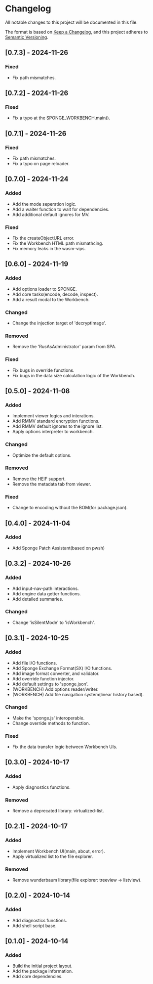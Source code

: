 # Changelog

All notable changes to this project will be documented in this file.

The format is based on [Keep a Changelog](https://keepachangelog.com/en/1.1.0/),
and this project adheres to [Semantic Versioning](https://semver.org/spec/v2.0.0.html).

<!-- Title Format : 'Unreleased' or '[VERSION] - DATE(yyyy-MM-dd)' -->
<!-- Section Types : Added, Changed, Deprecated, Removed, Fixed, Security -->

<!--
## [Unreleased]

### Added
- (desc)
-->

## [0.7.3] - 2024-11-26
### Fixed
- Fix path mismatches.

## [0.7.2] - 2024-11-26
### Fixed
- Fix a typo at the SPONGE_WORKBENCH.main().

## [0.7.1] - 2024-11-26
### Fixed
- Fix path mismatches.
- Fix a typo on page reloader.

## [0.7.0] - 2024-11-24

### Added
- Add the mode seperation logic.
- Add a waiter function to wait for dependencies.
- Add additional default ignores for MV.

### Fixed
- Fix the createObjectURL error.
- Fix the Workbench HTML path mismathcing.
- Fix memory leaks in the wasm-vips.

## [0.6.0] - 2024-11-19

### Added
- Add options loader to SPONGE.
- Add core tasks(encode, decode, inspect).
- Add a result modal to the Workbench.

### Changed
- Change the injection target of 'decryptImage'.

### Removed
- Remove the 'RusAsAdministrator' param from SPA.

### Fixed
- Fix bugs in override functions.
- Fix bugs in the data size calculation logic of the Workbench.

## [0.5.0] - 2024-11-08

### Added
- Implement viewer logics and interations.
- Add RMMV standard encryption functions.
- Add RMMV default ignores to the ignore list.
- Apply options interpreter to workbench.

### Changed
- Optimize the default options.

### Removed
- Remove the HEIF support.
- Remove the metadata tab from viewer.

### Fixed
- Change to encoding without the BOM(for package.json).

## [0.4.0] - 2024-11-04

### Added
- Add Sponge Patch Assistant(based on pwsh)

## [0.3.2] - 2024-10-26

### Added
- Add input-nav-path interactions.
- Add engine data getter functions.
- Add detailed summaries.

### Changed
- Change 'isSilentMode' to 'isWorkbench'.

## [0.3.1] - 2024-10-25

### Added
- Add file I/O functions.
- Add Sponge Exchange Format(SX) I/O functions.
- Add image format converter, and validator.
- Add override function injector.
- Add default settings to 'sponge.json'.
- (WORKBENCH) Add options reader/writer.
- (WORKBENCH) Add file navigation system(linear history based).

### Changed
- Make the 'sponge.js' interoperable.
- Change override methods to function.

### Fixed
- Fix the data transfer logic between Workbench UIs.

## [0.3.0] - 2024-10-17

### Added
- Apply diagnostics functions.

### Removed
- Remove a deprecated library: virtualized-list.

## [0.2.1] - 2024-10-17

### Added
- Implement Workbench UI(main, about, error).
- Apply virtualized list to the file explorer.

### Removed
- Remove wunderbaum library(file explorer: treeview → listview).

## [0.2.0] - 2024-10-14

### Added
- Add diagnostics functions.
- Add shell script base.

## [0.1.0] - 2024-10-14

### Added
- Build the initial project layout.
- Add the package information.
- Add core dependencies.